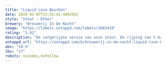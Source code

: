 ```yaml
---
title: "Liquid Love Bourbon"
date: 2019-02-07T23:52:42.440295Z
style: "Stout - Other"
brewery: "Brouwerij In De Nacht"
image: "https://labels.untappd.com/labels/2683419"
rating: "3.92"
description: "De vatgerijpte versie van onze stout. De rijping van 5 maanden in het Bourbon vat geeft een mooie romige caramel, toffee en zachte smaak aan het bier."
untappd_url: "https://untappd.com/b/brouwerij-in-de-nacht-liquid-love-bourbon/2683419"
abv: "10.5"
ibu: "27"
robots: noindex,nofollow
---
```

